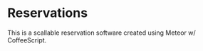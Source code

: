 Reservations
============
This is a scallable reservation software created using Meteor w/ CoffeeScript.
